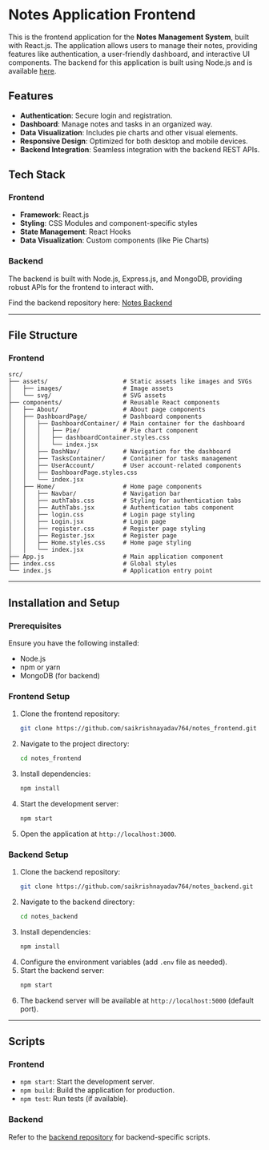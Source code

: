 # Notes Application Frontend

This is the frontend application for the **Notes Management System**, built with React.js. The application allows users to manage their notes, providing features like authentication, a user-friendly dashboard, and interactive UI components. The backend for this application is built using Node.js and is available [here](https://github.com/saikrishnayadav764/notes_backend).

## Features

- **Authentication**: Secure login and registration.
- **Dashboard**: Manage notes and tasks in an organized way.
- **Data Visualization**: Includes pie charts and other visual elements.
- **Responsive Design**: Optimized for both desktop and mobile devices.
- **Backend Integration**: Seamless integration with the backend REST APIs.

## Tech Stack

### Frontend
- **Framework**: React.js
- **Styling**: CSS Modules and component-specific styles
- **State Management**: React Hooks
- **Data Visualization**: Custom components (like Pie Charts)

### Backend
The backend is built with Node.js, Express.js, and MongoDB, providing robust APIs for the frontend to interact with.

Find the backend repository here: [Notes Backend](https://github.com/saikrishnayadav764/notes_backend)

---

## File Structure

### Frontend
```
src/
├── assets/                     # Static assets like images and SVGs
│   ├── images/                 # Image assets
│   └── svg/                    # SVG assets
├── components/                 # Reusable React components
│   ├── About/                  # About page components
│   ├── DashboardPage/          # Dashboard components
│   │   ├── DashboardContainer/ # Main container for the dashboard
│   │   │   ├── Pie/            # Pie chart component
│   │   │   ├── dashboardContainer.styles.css
│   │   │   └── index.jsx
│   │   ├── DashNav/            # Navigation for the dashboard
│   │   ├── TasksContainer/     # Container for tasks management
│   │   ├── UserAccount/        # User account-related components
│   │   ├── DashboardPage.styles.css
│   │   └── index.jsx
│   ├── Home/                   # Home page components
│   │   ├── Navbar/             # Navigation bar
│   │   ├── authTabs.css        # Styling for authentication tabs
│   │   ├── AuthTabs.jsx        # Authentication tabs component
│   │   ├── login.css           # Login page styling
│   │   ├── Login.jsx           # Login page
│   │   ├── register.css        # Register page styling
│   │   ├── Register.jsx        # Register page
│   │   ├── Home.styles.css     # Home page styling
│   │   └── index.jsx
├── App.js                      # Main application component
├── index.css                   # Global styles
└── index.js                    # Application entry point
```

---

## Installation and Setup

### Prerequisites
Ensure you have the following installed:
- Node.js
- npm or yarn
- MongoDB (for backend)

### Frontend Setup
1. Clone the frontend repository:
   ```bash
   git clone https://github.com/saikrishnayadav764/notes_frontend.git
   ```
2. Navigate to the project directory:
   ```bash
   cd notes_frontend
   ```
3. Install dependencies:
   ```bash
   npm install
   ```
4. Start the development server:
   ```bash
   npm start
   ```
5. Open the application at `http://localhost:3000`.

### Backend Setup
1. Clone the backend repository:
   ```bash
   git clone https://github.com/saikrishnayadav764/notes_backend.git
   ```
2. Navigate to the backend directory:
   ```bash
   cd notes_backend
   ```
3. Install dependencies:
   ```bash
   npm install
   ```
4. Configure the environment variables (add `.env` file as needed).
5. Start the backend server:
   ```bash
   npm start
   ```
6. The backend server will be available at `http://localhost:5000` (default port).

---

## Scripts

### Frontend
- `npm start`: Start the development server.
- `npm build`: Build the application for production.
- `npm test`: Run tests (if available).

### Backend
Refer to the [backend repository](https://github.com/saikrishnayadav764/notes_backend) for backend-specific scripts.
